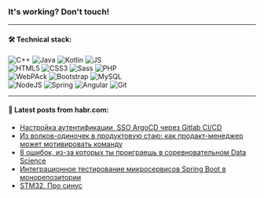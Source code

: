 ### It's working? Don't touch!

---

#### 🛠️ Technical stack:

![C++](https://img.shields.io/badge/C++-informational?logo=c%2B%2B&style=flat&logoColor=white&color=9C033A)
![Java](https://img.shields.io/badge/Java-informational?logo=java&style=flat&logoColor=white&color=007396)
![Kotlin](https://img.shields.io/badge/Kotlin-informational?logo=Kotlin&style=flat&logoColor=white&color=0095D5)
![JS](https://img.shields.io/badge/JS-informational?logo=javaScript&style=flat&logoColor=black&color=F7Df1E) <br>
![HTML5](https://img.shields.io/badge/HTML5-informational?logo=html5&style=flat&logoColor=white&color=E34F26)
![CSS3](https://img.shields.io/badge/CSS3-informational?logo=css3&style=flat&logoColor=white&color=157286)
![Sass](https://img.shields.io/badge/Saas-informational?logo=sass&style=flat&logoColor=white&color=hotpink)
![PHP](https://img.shields.io/badge/PHP-informational?logo=php&style=flat&logoColor=white&color=777BB4) <br>
![WebPAck](https://img.shields.io/badge/WebPack-informational?logo=webPack&style=flat&logoColor=white&color=FF6F00)
![Bootstrap](https://img.shields.io/badge/Bootstrap-informational?logo=Bootstrap&style=flat&logoColor=white&color=7952B3)
![MySQL](https://img.shields.io/badge/MySQL-informational?logo=MySQL&style=flat&logoColor=white&color=00f) <br>
![NodeJS](https://img.shields.io/badge/NodeJS-informational?logo=node.js&style=flat&logoColor=white&color=43853D)
![Spring](https://img.shields.io/badge/Spring-informational?logo=Spring&style=flat&logoColor=white&color=0A9EDC)
![Angular](https://img.shields.io/badge/Vue-informational?logo=vue.js&style=flat&logoColor=white&color=red)
![Git](https://img.shields.io/badge/Git-informational?logo=git&style=flat&logoColor=white&color=darkorange)

___

#### 💬 Latest posts from habr.com:

<!-- BLOG-POST-LIST:START -->
- [Настройка аутентификации  SSO ArgoCD через Gitlab CI/CD](https://habr.com/ru/post/659137/?utm_source=habrahabr&utm_medium=rss&utm_campaign=659137)
- [Из волков-одиночек в продуктовую стаю: как продакт-менеджер может мотивировать команду](https://habr.com/ru/post/658239/?utm_source=habrahabr&utm_medium=rss&utm_campaign=658239)
- [8 ошибок, из-за которых ты проиграешь в соревновательном Data Science](https://habr.com/ru/post/659071/?utm_source=habrahabr&utm_medium=rss&utm_campaign=659071)
- [Интеграционное тестирование микросервисов Spring Boot в монорепозитории](https://habr.com/ru/post/658393/?utm_source=habrahabr&utm_medium=rss&utm_campaign=658393)
- [STM32. Про синус](https://habr.com/ru/post/659089/?utm_source=habrahabr&utm_medium=rss&utm_campaign=659089)
<!-- BLOG-POST-LIST:END -->
